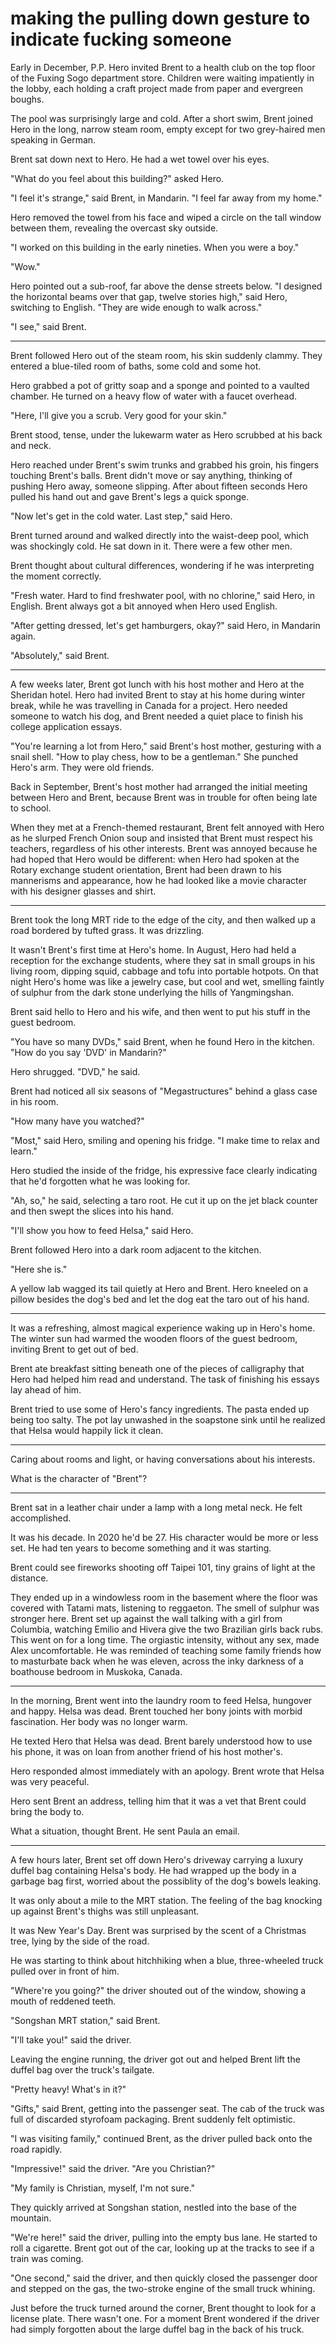 # making the pulling down gesture to indicate fucking someone

Early in December, P.P. Hero invited Brent to a health club on the top floor of
the Fuxing Sogo department store. Children were waiting impatiently in the
lobby, each holding a craft project made from paper and evergreen boughs.

The pool was surprisingly large and cold. After a short swim, Brent joined Hero
in the long, narrow steam room, empty except for two grey-haired men speaking in
German.

Brent sat down next to Hero. He had a wet towel over his eyes.

"What do you feel about this building?" asked Hero.

"I feel it's strange," said Brent, in Mandarin. "I feel far away from my home."

Hero removed the towel from his face and wiped a circle on the tall window
between them, revealing the overcast sky outside.

"I worked on this building in the early nineties. When you were a boy."

"Wow."

Hero pointed out a sub-roof, far above the dense streets below. "I designed the
horizontal beams over that gap, twelve stories high," said Hero, switching to
English. "They are wide enough to walk across."

"I see," said Brent.

---

Brent followed Hero out of the steam room, his skin suddenly clammy. They
entered a blue-tiled room of baths, some cold and some hot.

Hero grabbed a pot of gritty soap and a sponge and pointed to a vaulted chamber.
He turned on a heavy flow of water with a faucet overhead.

"Here, I'll give you a scrub. Very good for your skin."

Brent stood, tense, under the lukewarm water as Hero scrubbed at his back and
neck.

Hero reached under Brent's swim trunks and grabbed his groin, his fingers
touching Brent's balls. Brent didn't move or say anything, thinking of pushing
Hero away, someone slipping. After about fifteen seconds Hero pulled his hand
out and gave Brent's legs a quick sponge.

"Now let's get in the cold water. Last step," said Hero.

Brent turned around and walked directly into the waist-deep pool, which was
shockingly cold. He sat down in it. There were a few other men.

Brent thought about cultural differences, wondering if he was interpreting the
moment correctly.

"Fresh water. Hard to find freshwater pool, with no chlorine," said Hero, in
English. Brent always got a bit annoyed when Hero used English.

"After getting dressed, let's get hamburgers, okay?" said Hero, in Mandarin
again.

"Absolutely," said Brent.

---

A few weeks later, Brent got lunch with his host mother and Hero at the Sheridan
hotel. Hero had invited Brent to stay at his home during winter break, while he
was travelling in Canada for a project. Hero needed someone to watch his dog,
and Brent needed a quiet place to finish his college application essays.

"You're learning a lot from Hero," said Brent's host mother, gesturing with a
snail shell. "How to play chess, how to be a gentleman." She punched Hero's arm.
They were old friends.

Back in September, Brent's host mother had arranged the initial meeting between
Hero and Brent, because Brent was in trouble for often being late to school.

When they met at a French-themed restaurant, Brent felt annoyed with Hero as he
slurped French Onion soup and insisted that Brent must respect his teachers,
regardless of his other interests. Brent was annoyed because he had hoped that
Hero would be different: when Hero had spoken at the Rotary exchange student
orientation, Brent had been drawn to his mannerisms and appearance, how he had
looked like a movie character with his designer glasses and shirt.

---

Brent took the long MRT ride to the edge of the city, and then walked up a road
bordered by tufted grass. It was drizzling.

It wasn't Brent's first time at Hero's home. In August, Hero had held a
reception for the exchange students, where they sat in small groups in his
living room, dipping squid, cabbage and tofu into portable hotpots. On that
night Hero's home was like a jewelry case, but cool and wet, smelling faintly of
sulphur from the dark stone underlying the hills of Yangmingshan.

Brent said hello to Hero and his wife, and then went to put his stuff in the
guest bedroom.

"You have so many DVDs," said Brent, when he found Hero in the kitchen. "How do
you say 'DVD' in Mandarin?"

Hero shrugged. "DVD," he said.

Brent had noticed all six seasons of "Megastructures" behind a glass case in his
room.

"How many have you watched?"

"Most," said Hero, smiling and opening his fridge. "I make time to relax and
learn."

Hero studied the inside of the fridge, his expressive face clearly indicating
that he'd forgotten what he was looking for.

"Ah, so," he said, selecting a taro root. He cut it up on the jet black counter
and then swept the slices into his hand.

"I'll show you how to feed Helsa," said Hero.

Brent followed Hero into a dark room adjacent to the kitchen.

"Here she is."

A yellow lab wagged its tail quietly at Hero and Brent. Hero kneeled on a pillow
besides the dog's bed and let the dog eat the taro out of his hand.

---

It was a refreshing, almost magical experience waking up in Hero's home. The
winter sun had warmed the wooden floors of the guest bedroom, inviting Brent to
get out of bed.

Brent ate breakfast sitting beneath one of the pieces of calligraphy that Hero
had helped him read and understand. The task of finishing his essays lay ahead
of him.

Brent tried to use some of Hero's fancy ingredients. The pasta ended up being
too salty. The pot lay unwashed in the soapstone sink until he realized that
Helsa would happily lick it clean.

---

Caring about rooms and light, or having conversations about his interests.


What is the character of "Brent"?

---


Brent sat in a leather chair under a lamp with a long metal neck. He felt
accomplished.

It was his decade. In 2020 he'd be 27. His character would be more or less set.
He had ten years to become something and it was starting.

Brent could see fireworks shooting off Taipei 101, tiny grains of light at the
distance.

They ended up in a windowless room in the basement where the floor was covered
with Tatami mats, listening to reggaeton. The smell of sulphur was stronger
here. Brent set up against the wall talking with a girl from Columbia, watching
Emilio and Hivera give the two Brazilian girls back rubs. This went on for a
long time. The orgiastic intensity, without any sex, made Alex uncomfortable. He
was reminded of teaching some family friends how to masturbate back when he was
eleven, across the inky darkness of a boathouse bedroom in Muskoka, Canada.

---

In the morning, Brent went into the laundry room to feed Helsa, hungover and
happy. Helsa was dead. Brent touched her bony joints with morbid fascination. Her
body was no longer warm.

He texted Hero that Helsa was dead. Brent barely understood how to use his phone,
it was on loan from another friend of his host mother's.

Hero responded almost immediately with an apology. Brent wrote that Helsa was
very peaceful.

Hero sent Brent an address, telling him that it was a vet that Brent could bring
the body to.

What a situation, thought Brent. He sent Paula an email.

---

A few hours later, Brent set off down Hero's driveway carrying a luxury duffel
bag containing Helsa's body. He had wrapped up the body in a garbage bag first,
worried about the possiblity of the dog's bowels leaking.

It was only about a mile to the MRT station. The feeling of the bag knocking up
against Brent's thighs was still unpleasant.

It was New Year's Day. Brent was surprised by the scent of a Christmas tree,
lying by the side of the road.

He was starting to think about hitchhiking when a blue, three-wheeled truck
pulled over in front of him.

"Where're you going?" the driver shouted out of the window, showing a mouth of
reddened teeth.

"Songshan MRT station," said Brent.

"I'll take you!" said the driver.

Leaving the engine running, the driver got out and helped Brent lift the duffel
bag over the truck's tailgate.

"Pretty heavy! What's in it?"

"Gifts," said Brent, getting into the passenger seat. The cab of the truck was
full of discarded styrofoam packaging. Brent suddenly felt optimistic.

"I was visiting family," continued Brent, as the driver pulled back onto the road
rapidly.

"Impressive!" said the driver. "Are you Christian?"

"My family is Christian, myself, I'm not sure."

They quickly arrived at Songshan station, nestled into the base of the mountain.

"We're here!" said the driver, pulling into the empty bus lane. He started to
roll a cigarette. Brent got out of the car, looking up at the tracks to see if a
train was coming.

"One second," said the driver, and then quickly closed the passenger door and
stepped on the gas, the two-stroke engine of the small truck whining.

Just before the truck turned around the corner, Brent thought to look for a
license plate. There wasn't one. For a moment Brent wondered if the driver had
simply forgotten about the large duffel bag in the back of his truck.
